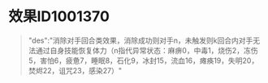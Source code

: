 # 效果ID1001370
> "des":"消除对手回合类效果，消除成功则对手n，未触发则k回合内对手无法通过自身技能恢复体力（n指代异常状态：麻痹0，中毒1，烧伤2，冻伤5，害怕6，疲惫7，睡眠8，石化9，冰封15，流血16，瘫痪19，失明20，焚烬22，诅咒23，感染27）"
